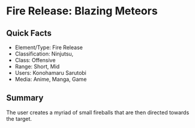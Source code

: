 # Fire Release: Blazing Meteors

## Quick Facts
- Element/Type: Fire Release
- Classification: Ninjutsu,
- Class: Offensive
- Range: Short, Mid
- Users: Konohamaru Sarutobi
- Media: Anime, Manga, Game

## Summary
The user creates a myriad of small fireballs that are then directed towards the target.
